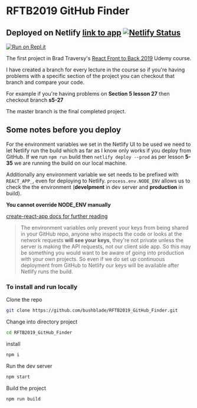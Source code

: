 # RFTB2019 GitHub Finder

## Deployed on Netlify [link to app](https://vigorous-liskov-f8f1c7.netlify.com/) [![Netlify Status](https://api.netlify.com/api/v1/badges/2b163611-727d-47b9-9168-ca9b083f8662/deploy-status)](https://app.netlify.com/sites/vigorous-liskov-f8f1c7/deploys)  

[![Run on Repl.it](https://repl.it/badge/github/bushblade/RFTB2019_GitHub_Finder)](https://repl.it/github/bushblade/RFTB2019_GitHub_Finder)

The first project in Brad Traversy's [React Front to Back 2019](https://www.udemy.com/share/101XdqAkUadVtQTH4=/) Udemy course.

I have created a branch for every lecture in the course so if you're having problems with a specific section of the project you can checkout that branch and compare your code.

For example if you're having problems on **Section 5 lesson 27** then checkout branch **s5-27**

The master branch is the final completed project.

## Some notes before you deploy

For the environment variables we set in the Netlify UI to be used we need to let Netlify run the build which as far as I know only works if you deploy from GitHub.
If we run `npm run` build then `netlify deploy --prod` as per lesson **5-35** we are running the build on our local machine.

Additionally any environment variable we set needs to be prefixed with `REACT_APP_`, even for deploying to Netlify.
`process.env.NODE_ENV` allows us to check the the environment
(**develpment** in dev server and **production** in build).

**You cannot override NODE_ENV manually**

[create-react-app docs for further reading](https://create-react-app.dev/docs/adding-custom-environment-variables/)

> The environment variables only prevent your keys from being shared in your GitHub repo, anyone who inspects the code or looks at the network requests **will see your keys**, they're not private unless the server is making the API requests, not our client side app.
> So this may be something you would want to be aware of going into production with your own projects.
> So even if we do set up continuous deployment from GitHub to Netlify our keys will be available after Netlify runs the build.

### To install and run locally

Clone the repo

```bash
git clone https://github.com/bushblade/RFTB2019_GitHub_Finder.git
```

Change into directory project

```bash
cd RFTB2019_GitHub_Finder
```

install

```bash
npm i
```

Run the dev server

```bash
npm start
```

Build the project

```bash
npm run build
```
